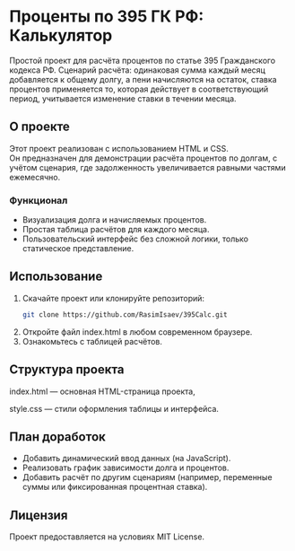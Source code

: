 # Проценты по 395 ГК РФ: Калькулятор  

Простой проект для расчёта процентов по статье 395 Гражданского кодекса РФ. 
Сценарий расчёта: одинаковая сумма каждый месяц добавляется к общему долгу, а пени начисляются на остаток, ставка процентов применяется то, которая действует в соответствующий период, учитывается изменение ставки в течении месяца. 

## О проекте  

Этот проект реализован с использованием HTML и CSS.  
Он предназначен для демонстрации расчёта процентов по долгам, с учётом сценария, где задолженность увеличивается равными частями ежемесячно.  


### Функционал  

- Визуализация долга и начисляемых процентов.  
- Простая таблица расчётов для каждого месяца.  
- Пользовательский интерфейс без сложной логики, только статическое представление.  

## Использование  

1. Скачайте проект или клонируйте репозиторий:  
   ```bash
   git clone https://github.com/RasimIsaev/395Calc.git
   ```
2. Откройте файл index.html в любом современном браузере.
3. Ознакомьтесь с таблицей расчётов.

## Структура проекта

index.html — основная HTML-страница проекта,

style.css — стили оформления таблицы и интерфейса.

## План доработок

- Добавить динамический ввод данных (на JavaScript).
- Реализовать график зависимости долга и процентов.
- Добавить расчёт по другим сценариям (например, переменные суммы или фиксированная процентная ставка).

## Лицензия

Проект предоставляется на условиях MIT License.

 

